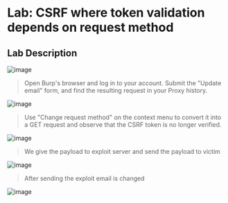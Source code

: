 # Lab: CSRF where token validation depends on request method #

## Lab Description ##

![image](https://github.com/anandurdas11/Web_Securityy/assets/83402050/e3279bd4-700f-4dcd-8f63-1f4df891de6f)

> Open Burp's browser and log in to your account. Submit the "Update email" form, and find the resulting request in your Proxy history.

![image](https://github.com/anandurdas11/Web_Securityy/assets/83402050/a4425fe3-f2bd-4989-a3c6-a14724cb87bd)

> Use "Change request method" on the context menu to convert it into a GET request and observe that the CSRF token is no longer verified.

![image](https://github.com/anandurdas11/Web_Securityy/assets/83402050/13d95294-629e-4e03-8892-c01a21e80825)

> We give the payload to exploit server and send the payload to victim

![image](https://github.com/anandurdas11/Web_Securityy/assets/83402050/c7a88211-5ebe-4f83-a8b7-34bea6063771)

> After sending the exploit email is changed

![image](https://github.com/anandurdas11/Web_Securityy/assets/83402050/f252f993-003c-4ed0-9970-f63cf08207fa)
